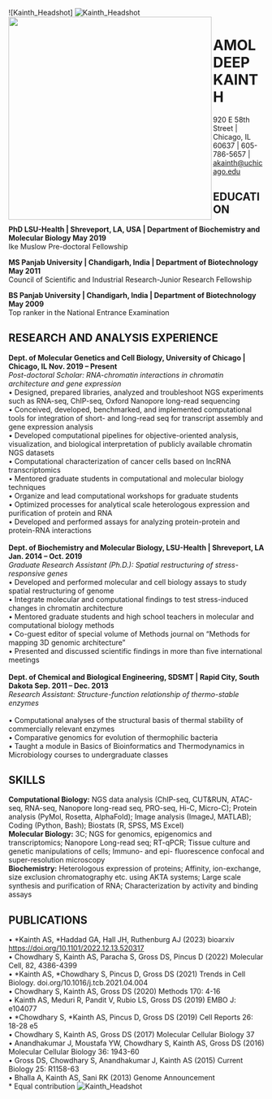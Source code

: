 ![Kainth_Headshot]
<img align="left" width="400" src="[https://github.com/kainth-amoldeep/kainth-amoldeep.github.io/assets/66103719/7582cb33-4735-45f9-9034-09a624cb1c91]">
![Kainth_Headshot](https://github.com/kainth-amoldeep/kainth-amoldeep.github.io/assets/66103719/39adcad6-dda5-4592-84e7-52c6c3f3f2c1)
# AMOLDEEP KAINTH
920 E 58th Street | Chicago, IL 60637 | 605-786-5657 | akainth@uchicago.edu

## EDUCATION

**PhD	LSU-Health | Shreveport, LA, USA | Department of Biochemistry and Molecular Biology	May 2019**
	<br/> Ike Muslow Pre-doctoral Fellowship

**MS	Panjab University | Chandigarh, India | Department of Biotechnology	May 2011**
	<br/> Council of Scientific and Industrial Research-Junior Research Fellowship

**BS	Panjab University | Chandigarh, India | Department of Biotechnology	May 2009**
	<br/> Top ranker in the National Entrance Examination	

## RESEARCH AND ANALYSIS EXPERIENCE	

**Dept. of Molecular Genetics and Cell Biology, University of Chicago | Chicago, IL	Nov. 2019 – Present**
<br/> *Post-doctoral Scholar: RNA-chromatin interactions in chromatin architecture and gene expression*
<br/> •	Designed, prepared libraries, analyzed and troubleshoot NGS experiments such as RNA-seq, ChIP-seq, Oxford Nanopore long-read sequencing
<br/> •	Conceived, developed, benchmarked, and implemented computational tools for integration of short- and long-read seq for transcript assembly and gene expression analysis
<br/> •	Developed computational pipelines for objective-oriented analysis, visualization, and biological interpretation of publicly available chromatin NGS datasets
<br/> •	Computational characterization of cancer cells based on lncRNA transcriptomics
<br/> •	Mentored graduate students in computational and molecular biology techniques
<br/> •	Organize and lead computational workshops for graduate students
<br/> •	Optimized processes for analytical scale heterologous expression and purification of protein and RNA
<br/> •	Developed and performed assays for analyzing protein-protein and protein-RNA interactions
<br/>
<br/>**Dept. of Biochemistry and Molecular Biology, LSU-Health | Shreveport, LA	Jan. 2014 – Oct. 2019**
<br/> *Graduate Research Assistant (Ph.D.): Spatial restructuring of stress-responsive genes*
<br/> •	Developed and performed molecular and cell biology assays to study spatial restructuring of genome
<br/> •	Integrate molecular and computational findings to test stress-induced changes in chromatin architecture
<br/> •	Mentored graduate students and high school teachers in molecular and computational biology methods
<br/> •	Co-guest editor of special volume of Methods journal on “Methods for mapping 3D genomic architecture”
<br/> •	Presented and discussed scientific findings in more than five international meetings
<br/>
<br/>**Dept. of Chemical and Biological Engineering, SDSMT | Rapid City, South Dakota	Sep. 2011 – Dec. 2013**
<br/> *Research Assistant: Structure-function relationship of thermo-stable enzymes*  
<br/> •	Computational analyses of the structural basis of thermal stability of commercially relevant enzymes
<br/> •	Comparative genomics for evolution of thermophilic bacteria
<br/> •	Taught a module in Basics of Bioinformatics and Thermodynamics in Microbiology courses to undergraduate classes
<br/>
## SKILLS

**Computational Biology:** NGS data analysis (ChIP-seq, CUT&RUN, ATAC-seq, RNA-seq, Nanopore long-read seq, PRO-seq, Hi-C, Micro-C); Protein analysis (PyMol, Rosetta, AlphaFold); Image analysis (ImageJ, MATLAB); Coding (Python, Bash); Biostats (R, SPSS, MS Excel)
<br/> **Molecular Biology:** 3C; NGS for genomics, epigenomics and transcriptomics; Nanopore Long-read seq; RT-qPCR; Tissue culture and genetic manipulations of cells; Immuno- and epi- fluorescence confocal and super-resolution microscopy
<br/> **Biochemistry:** Heterologous expression of proteins; Affinity, ion-exchange, size exclusion chromatography etc. using AKTA systems; Large scale synthesis and purification of RNA; Characterization by activity and binding assays
<br/>
## PUBLICATIONS

 • *Kainth AS, *Haddad GA, Hall JH, Ruthenburg AJ (2023) bioarxiv https://doi.org/10.1101/2022.12.13.520317
<br/> •	Chowdhary S, Kainth AS, Paracha S, Gross DS, Pincus D (2022) Molecular Cell, 82, 4386-4399
<br/> •	*Kainth AS, *Chowdhary S, Pincus D, Gross DS (2021) Trends in Cell Biology. doi.org/10.1016/j.tcb.2021.04.004
<br/> •	Chowdhary S, Kainth AS, Gross DS (2020) Methods 170: 4-16
<br/> •	Kainth AS, Meduri R, Pandit V, Rubio LS, Gross DS (2019) EMBO J: e104077
<br/> •	*Chowdhary S, *Kainth AS, Pincus D, Gross DS (2019) Cell Reports 26: 18-28 e5
<br/> •	Chowdhary S, Kainth AS, Gross DS (2017) Molecular Cellular Biology 37
<br/> •	Anandhakumar J, Moustafa YW, Chowdhary S, Kainth AS, Gross DS (2016) Molecular Cellular Biology 36: 1943-60
<br/> •	Gross DS, Chowdhary S, Anandhakumar J, Kainth AS (2015) Current Biology 25: R1158-63
<br/> •	Bhalla A, Kainth AS, Sani RK (2013) Genome Announcement 
<br/> * Equal contribution
![Kainth_Headshot](https://github.com/kainth-amoldeep/kainth-amoldeep.github.io/assets/66103719/39adcad6-dda5-4592-84e7-52c6c3f3f2c1)


